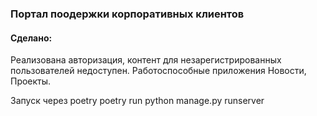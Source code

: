 ### Портал поодержки корпоративных клиентов
#### Сделано:
Реализована авторизация, контент для незарегистрированных пользователей недоступен.
Работоспособные приложения Новости, Проекты.

Запуск через poetry
poetry run python manage.py runserver
